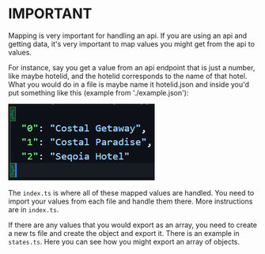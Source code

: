 # IMPORTANT

Mapping is very important for handling an api. If you are using an api and getting data, it's very important to map values you might get from the api to values.

For instance, say you get a value from an api endpoint that is just a number, like maybe hotelid, and the hotelid corresponds to the name of that hotel. What you would do in a file is maybe name it hotelid.json and inside you'd put something like this (example from './example.json'):

![alt text](https://github.com/JDNorman/ApplicationBotTemplate/blob/main/images/hotels.png)

The `index.ts` is where all of these mapped values are handled. You need to import your values from each file and handle them there. More instructions are in `index.ts`.

If there are any values that you would export as an array, you need to create a new ts file and create the object and export it. There is an example in `states.ts`. Here you can see how you might export an array of objects.
